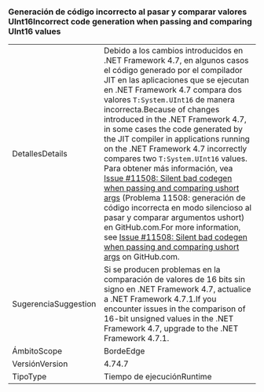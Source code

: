 ### <a name="incorrect-code-generation-when-passing-and-comparing-uint16-values"></a><span data-ttu-id="a461d-101">Generación de código incorrecto al pasar y comparar valores UInt16</span><span class="sxs-lookup"><span data-stu-id="a461d-101">Incorrect code generation when passing and comparing UInt16 values</span></span>

|   |   |
|---|---|
|<span data-ttu-id="a461d-102">Detalles</span><span class="sxs-lookup"><span data-stu-id="a461d-102">Details</span></span>|<span data-ttu-id="a461d-103">Debido a los cambios introducidos en .NET Framework 4.7, en algunos casos el código generado por el compilador JIT en las aplicaciones que se ejecutan en .NET Framework 4.7 compara dos valores <code>T:System.UInt16</code> de manera incorrecta.</span><span class="sxs-lookup"><span data-stu-id="a461d-103">Because of changes introduced in the .NET Framework 4.7, in some cases the code generated by the JIT compiler in applications running on the .NET Framework 4.7 incorrectly compares two <code>T:System.UInt16</code> values.</span></span> <span data-ttu-id="a461d-104">Para obtener más información, vea [Issue #11508: Silent bad codegen when passing and comparing ushort args](https://github.com/dotnet/coreclr/issues/11508) (Problema 11508: generación de código incorrecta en modo silencioso al pasar y comparar argumentos ushort) en GitHub.com.</span><span class="sxs-lookup"><span data-stu-id="a461d-104">For more information, see [Issue #11508: Silent bad codegen when passing and comparing ushort args](https://github.com/dotnet/coreclr/issues/11508) on GitHub.com.</span></span>|
|<span data-ttu-id="a461d-105">Sugerencia</span><span class="sxs-lookup"><span data-stu-id="a461d-105">Suggestion</span></span>|<span data-ttu-id="a461d-106">Si se producen problemas en la comparación de valores de 16 bits sin signo en .NET Framework 4.7, actualice a .NET Framework 4.7.1.</span><span class="sxs-lookup"><span data-stu-id="a461d-106">If you encounter issues in the comparison of 16-bit unsigned values in the .NET Framework 4.7, upgrade to the .NET Framework 4.7.1.</span></span>|
|<span data-ttu-id="a461d-107">Ámbito</span><span class="sxs-lookup"><span data-stu-id="a461d-107">Scope</span></span>|<span data-ttu-id="a461d-108">Borde</span><span class="sxs-lookup"><span data-stu-id="a461d-108">Edge</span></span>|
|<span data-ttu-id="a461d-109">Versión</span><span class="sxs-lookup"><span data-stu-id="a461d-109">Version</span></span>|<span data-ttu-id="a461d-110">4.7</span><span class="sxs-lookup"><span data-stu-id="a461d-110">4.7</span></span>|
|<span data-ttu-id="a461d-111">Tipo</span><span class="sxs-lookup"><span data-stu-id="a461d-111">Type</span></span>|<span data-ttu-id="a461d-112">Tiempo de ejecución</span><span class="sxs-lookup"><span data-stu-id="a461d-112">Runtime</span></span>|

